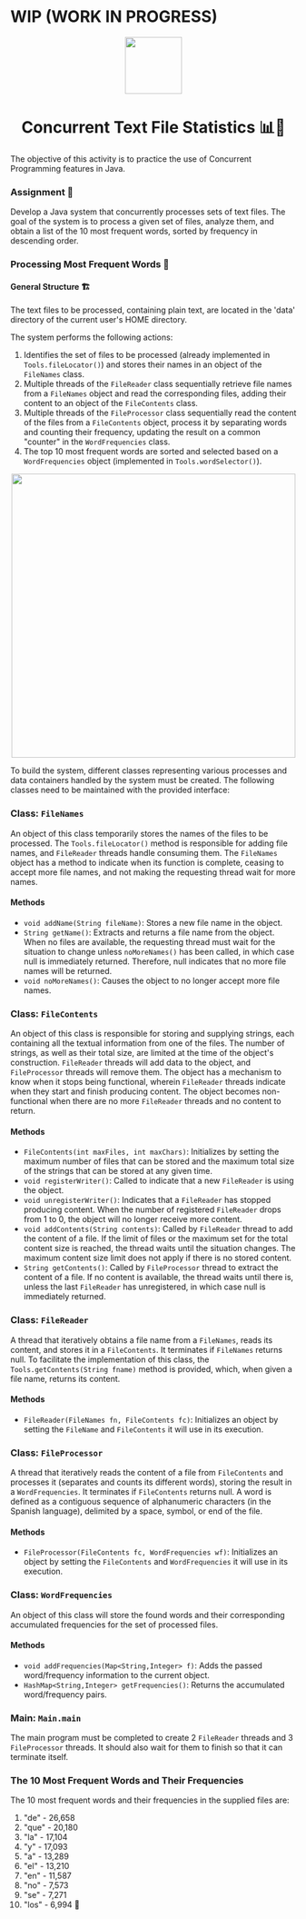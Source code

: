 # WIP (WORK IN PROGRESS) 

<p align="center">
  <img width="100px" src="https://github.com/AlejandroDavidArzolaSaavedra/TP/assets/90756437/d6a87239-4d19-4c9a-9dbe-fc49d809833b">
</p>

<h1 align="center">Concurrent Text File Statistics 📊📄</h1>

The objective of this activity is to practice the use of Concurrent Programming features in Java.

### Assignment 📝
Develop a Java system that concurrently processes sets of text files. The goal of the system is to process a given set of files, analyze them, and obtain a list of the 10 most frequent words, sorted by frequency in descending order.

### Processing Most Frequent Words 🔄

#### General Structure 🏗️
The text files to be processed, containing plain text, are located in the 'data' directory of the current user's HOME directory.

The system performs the following actions:

1. Identifies the set of files to be processed (already implemented in `Tools.fileLocator()`) and stores their names in an object of the `FileNames` class.
2. Multiple threads of the `FileReader` class sequentially retrieve file names from a `FileNames` object and read the corresponding files, adding their content to an object of the `FileContents` class.
3. Multiple threads of the `FileProcessor` class sequentially read the content of the files from a `FileContents` object, process it by separating words and counting their frequency, updating the result on a common "counter" in the `WordFrequencies` class.
4. The top 10 most frequent words are sorted and selected based on a `WordFrequencies` object (implemented in `Tools.wordSelector()`).

<p align="center">
  <img width="500px" src="https://github.com/AlejandroDavidArzolaSaavedra/TP/assets/90756437/5d0097b6-a3c1-460c-88ac-865dbc4772d7">
</p>

To build the system, different classes representing various processes and data containers handled by the system must be created. The following classes need to be maintained with the provided interface:

### Class: `FileNames`
An object of this class temporarily stores the names of the files to be processed. The `Tools.fileLocator()` method is responsible for adding file names, and `FileReader` threads handle consuming them. The `FileNames` object has a method to indicate when its function is complete, ceasing to accept more file names, and not making the requesting thread wait for more names.

#### Methods
- `void addName(String fileName)`: Stores a new file name in the object.
- `String getName()`: Extracts and returns a file name from the object. When no files are available, the requesting thread must wait for the situation to change unless `noMoreNames()` has been called, in which case null is immediately returned. Therefore, null indicates that no more file names will be returned.
- `void noMoreNames()`: Causes the object to no longer accept more file names.

### Class: `FileContents`
An object of this class is responsible for storing and supplying strings, each containing all the textual information from one of the files. The number of strings, as well as their total size, are limited at the time of the object's construction. `FileReader` threads will add data to the object, and `FileProcessor` threads will remove them. The object has a mechanism to know when it stops being functional, wherein `FileReader` threads indicate when they start and finish producing content. The object becomes non-functional when there are no more `FileReader` threads and no content to return.

#### Methods
- `FileContents(int maxFiles, int maxChars)`: Initializes by setting the maximum number of files that can be stored and the maximum total size of the strings that can be stored at any given time.
- `void registerWriter()`: Called to indicate that a new `FileReader` is using the object.
- `void unregisterWriter()`: Indicates that a `FileReader` has stopped producing content. When the number of registered `FileReader` drops from 1 to 0, the object will no longer receive more content.
- `void addContents(String contents)`: Called by `FileReader` thread to add the content of a file. If the limit of files or the maximum set for the total content size is reached, the thread waits until the situation changes. The maximum content size limit does not apply if there is no stored content.
- `String getContents()`: Called by `FileProcessor` thread to extract the content of a file. If no content is available, the thread waits until there is, unless the last `FileReader` has unregistered, in which case null is immediately returned.

### Class: `FileReader`
A thread that iteratively obtains a file name from a `FileNames`, reads its content, and stores it in a `FileContents`. It terminates if `FileNames` returns null. To facilitate the implementation of this class, the `Tools.getContents(String fname)` method is provided, which, when given a file name, returns its content.

#### Methods
- `FileReader(FileNames fn, FileContents fc)`: Initializes an object by setting the `FileName` and `FileContents` it will use in its execution.

### Class: `FileProcessor`
A thread that iteratively reads the content of a file from `FileContents` and processes it (separates and counts its different words), storing the result in a `WordFrequencies`. It terminates if `FileContents` returns null. A word is defined as a contiguous sequence of alphanumeric characters (in the Spanish language), delimited by a space, symbol, or end of the file.

#### Methods
- `FileProcessor(FileContents fc, WordFrequencies wf)`: Initializes an object by setting the `FileContents` and `WordFrequencies` it will use in its execution.

### Class: `WordFrequencies`
An object of this class will store the found words and their corresponding accumulated frequencies for the set of processed files.

#### Methods
- `void addFrequencies(Map<String,Integer> f)`: Adds the passed word/frequency information to the current object.
- `HashMap<String,Integer> getFrequencies()`: Returns the accumulated word/frequency pairs.

### Main: `Main.main`
The main program must be completed to create 2 `FileReader` threads and 3 `FileProcessor` threads. It should also wait for them to finish so that it can terminate itself.

### The 10 Most Frequent Words and Their Frequencies
The 10 most frequent words and their frequencies in the supplied files are:

1. "de" - 26,658
2. "que" - 20,180
3. "la" - 17,104
4. "y" - 17,093
5. "a" - 13,289
6. "el" - 13,210
7. "en" - 11,587
8. "no" - 7,573
9. "se" - 7,271
10. "los" - 6,994 🚀
